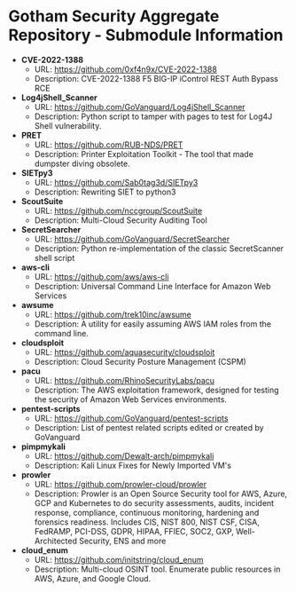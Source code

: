 # Gotham Security Aggregate Repository - Submodule Information
- **CVE-2022-1388**
  - URL: https://github.com/0xf4n9x/CVE-2022-1388
  - Description: CVE-2022-1388 F5 BIG-IP iControl REST Auth Bypass RCE
- **Log4jShell_Scanner**
  - URL: https://github.com/GoVanguard/Log4jShell_Scanner
  - Description: Python script to tamper with pages to test for Log4J Shell vulnerability.
- **PRET**
  - URL: https://github.com/RUB-NDS/PRET
  - Description: Printer Exploitation Toolkit - The tool that made dumpster diving obsolete.
- **SIETpy3**
  - URL: https://github.com/Sab0tag3d/SIETpy3
  - Description: Rewriting SIET to python3
- **ScoutSuite**
  - URL: https://github.com/nccgroup/ScoutSuite
  - Description: Multi-Cloud Security Auditing Tool
- **SecretSearcher**
  - URL: https://github.com/GoVanguard/SecretSearcher
  - Description: Python re-implementation of the classic SecretScanner shell script
- **aws-cli**
  - URL: https://github.com/aws/aws-cli
  - Description: Universal Command Line Interface for Amazon Web Services
- **awsume**
  - URL: https://github.com/trek10inc/awsume
  - Description: A utility for easily assuming AWS IAM roles from the command line.
- **cloudsploit**
  - URL: https://github.com/aquasecurity/cloudsploit
  - Description: Cloud Security Posture Management (CSPM)
- **pacu**
  - URL: https://github.com/RhinoSecurityLabs/pacu
  - Description: The AWS exploitation framework, designed for testing the security of Amazon Web Services environments.
- **pentest-scripts**
  - URL: https://github.com/GoVanguard/pentest-scripts
  - Description: List of pentest related scripts edited or created by GoVanguard
- **pimpmykali**
  - URL: https://github.com/Dewalt-arch/pimpmykali
  - Description: Kali Linux Fixes for Newly Imported VM's
- **prowler**
  - URL: https://github.com/prowler-cloud/prowler
  - Description: Prowler is an Open Source Security tool for AWS, Azure, GCP and Kubernetes to do security assessments, audits, incident response, compliance, continuous monitoring, hardening and forensics readiness. Includes CIS, NIST 800, NIST CSF, CISA, FedRAMP, PCI-DSS, GDPR, HIPAA, FFIEC, SOC2, GXP, Well-Architected Security, ENS and more
- **cloud_enum**
  - URL: https://github.com/initstring/cloud_enum
  - Description: Multi-cloud OSINT tool. Enumerate public resources in AWS, Azure, and Google Cloud.
